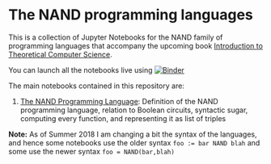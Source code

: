 # The NAND programming languages

This is a collection of Jupyter Notebooks for the NAND family of programming languages that accompany the upcoming book [Introduction to Theoretical Computer Science](http://introtcs.org).

You can launch all the notebooks live using [![Binder](https://mybinder.org/badge.svg)](https://mybinder.org/v2/gh/boazbk/nandnotebooks/master)

The main notebooks contained in this repository are:

1. [The NAND Programming Language](https://hub.mybinder.org/user/boazbk-nandnotebooks-221ipnov/notebooks/NAND%20programming%20language.ipynb): Definition of the NAND programming language, relation to Boolean circuits, syntactic sugar, computing every function, and representing it as list of triples


__Note:__ As of Summer 2018 I am changing a bit the syntax of the languages, and hence some notebooks use the older syntax `foo := bar NAND blah` and some use the newer syntax `foo = NAND(bar,blah)`

